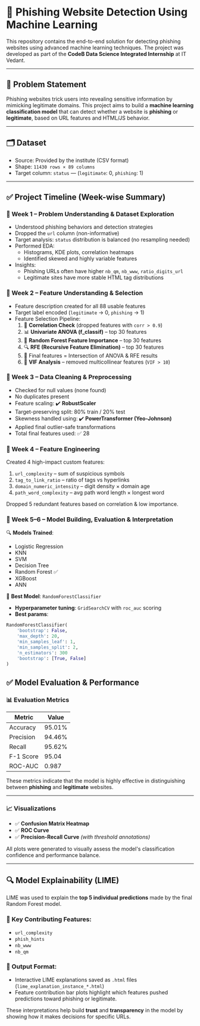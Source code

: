 # 🔐 Phishing Website Detection Using Machine Learning

This repository contains the end-to-end solution for detecting phishing websites using advanced machine learning techniques. The project was developed as part of the **CodeB Data Science Integrated Internship** at IT Vedant.

---

## 📌 Problem Statement

Phishing websites trick users into revealing sensitive information by mimicking legitimate domains. This project aims to build a **machine learning classification model** that can detect whether a website is **phishing** or **legitimate**, based on URL features and HTML/JS behavior.

---

## 🗂️ Dataset

- Source: Provided by the institute (CSV format)
- Shape: `11430 rows × 89 columns`
- Target column: `status` — (`legitimate`: 0, `phishing`: 1)

---

## ✅ Project Timeline (Week-wise Summary)

### 📅 Week 1 – Problem Understanding & Dataset Exploration
- Understood phishing behaviors and detection strategies
- Dropped the `url` column (non-informative)
- Target analysis: `status` distribution is balanced (no resampling needed)
- Performed EDA:
  - Histograms, KDE plots, correlation heatmaps
  - Identified skewed and highly variable features
- Insights:
  - Phishing URLs often have higher `nb_qm`, `nb_www`, `ratio_digits_url`
  - Legitimate sites have more stable HTML tag distributions

### 📅 Week 2 – Feature Understanding & Selection
- Feature description created for all 88 usable features
- Target label encoded (`legitimate` → 0, `phishing` → 1)
- Feature Selection Pipeline:
  1. 🔁 **Correlation Check** (dropped features with `corr > 0.9`)
  2. 📊 **Univariate ANOVA (f_classif)** – top 30 features
  3. 🌲 **Random Forest Feature Importance** – top 30 features
  4. 🔍 **RFE (Recursive Feature Elimination)** – top 30 features
  5. 🔗 Final features = Intersection of ANOVA & RFE results
  6. 🚫 **VIF Analysis** – removed multicollinear features (`VIF > 10`)

### 📅 Week 3 – Data Cleaning & Preprocessing
- Checked for null values (none found)
- No duplicates present
- Feature scaling: ✔️ **RobustScaler**
- Target-preserving split: 80% train / 20% test
- Skewness handled using: ✔️ **PowerTransformer (Yeo-Johnson)**
- Applied final outlier-safe transformations
- Total final features used: ✅ 28

### 📅 Week 4 – Feature Engineering
Created 4 high-impact custom features:
1. `url_complexity` – sum of suspicious symbols
2. `tag_to_link_ratio` – ratio of tags vs hyperlinks
3. `domain_numeric_intensity` – digit density × domain age
4. `path_word_complexity` – avg path word length × longest word

Dropped 5 redundant features based on correlation & low importance.

### 📅 Week 5–6 – Model Building, Evaluation & Interpretation

🔍 **Models Trained**:
- Logistic Regression
- KNN
- SVM
- Decision Tree
- Random Forest ✅
- XGBoost
- ANN

🎯 **Best Model**: `RandomForestClassifier`
- **Hyperparameter tuning**: `GridSearchCV` with `roc_auc` scoring
- **Best params**:
```python
RandomForestClassifier(
    'bootstrap': False,
    'max_depth': 20,
    'min_samples_leaf': 1, 
    'min_samples_split': 2, 
    'n_estimators': 300
    'bootstrap': [True, False]
)
```

## ✅ Model Evaluation & Performance

### 📊 Evaluation Metrics

| Metric       | Value   |
|--------------|---------|
| Accuracy     | 95.01%   |
| Precision    | 94.46%   |
| Recall       | 95.62%   |
| F-1 Score    | 95.04    |
| ROC-AUC      | 0.987   |

These metrics indicate that the model is highly effective in distinguishing between **phishing** and **legitimate** websites.

---

### 📈 Visualizations

- ✅ **Confusion Matrix Heatmap**
- ✅ **ROC Curve**
- ✅ **Precision-Recall Curve** *(with threshold annotations)*

All plots were generated to visually assess the model's classification confidence and performance balance.

---

## 🔍 Model Explainability (LIME)

LIME was used to explain the **top 5 individual predictions** made by the final Random Forest model.

### 🔑 Key Contributing Features:
- `url_complexity`
- `phish_hints`
- `nb_www`
- `nb_qm`

### 📂 Output Format:
- Interactive LIME explanations saved as `.html` files (`lime_explanation_instance_*.html`)
- Feature contribution bar plots highlight which features pushed predictions toward phishing or legitimate.

These interpretations help build **trust** and **transparency** in the model by showing how it makes decisions for specific URLs.

